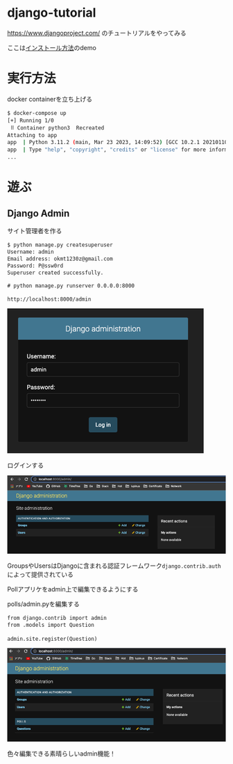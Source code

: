 # django-tutorial

https://www.djangoproject.com/ のチュートリアルをやってみる

ここは[インストール方法](https://docs.djangoproject.com/ja/4.1/intro/tutorial01/)のdemo

# 実行方法

docker containerを立ち上げる

```bash
$ docker-compose up
[+] Running 1/0
 ⠿ Container python3  Recreated                                                                                                                                        0.1s
Attaching to app
app  | Python 3.11.2 (main, Mar 23 2023, 14:09:52) [GCC 10.2.1 20210110] on linux
app  | Type "help", "copyright", "credits" or "license" for more information.
...
```

# 遊ぶ

## Django Admin

サイト管理者を作る

```
$ python manage.py createsuperuser
Username: admin
Email address: okmt1230z@gmail.com
Password: P@ssw0rd
Superuser created successfully.
```


```
# python manage.py runserver 0.0.0.0:8000
```

`http://localhost:8000/admin`

![admin](./docs/admin.png)

ログインする

![admin2](./docs/admin2.png)

GroupsやUsersはDjangoに含まれる認証フレームワーク`django.contrib.auth`によって提供されている

Pollアプリケをadmin上で編集できるようにする

polls/admin.pyを編集する

```
from django.contrib import admin
from .models import Question

admin.site.register(Question)
```

![admin3](./docs/admin3.png)

色々編集できる素晴らしいadmin機能！

